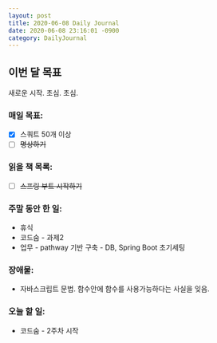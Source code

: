 ```yaml
---
layout: post
title: 2020-06-08 Daily Journal
date: 2020-06-08 23:16:01 -0900
category: DailyJournal
---
```


## 이번 달 목표
새로운 시작. 초심. 초심.

### 매일 목표:
- [x] 스쿼트 50개 이상
- [ ] ~~명상하기~~

### 읽을 책 목록:
- [ ] ~~스프링 부트 시작하기~~

### 주말 동안 한 일:
* 휴식
* 코드숨 - 과제2
* 업무 - pathway 기반 구축 - DB, Spring Boot 초기세팅

### 장애물:
* 자바스크립트 문법. 함수안에 함수를 사용가능하다는 사실을 잊음.

### 오늘 할 일:
* 코드숨 - 2주차 시작